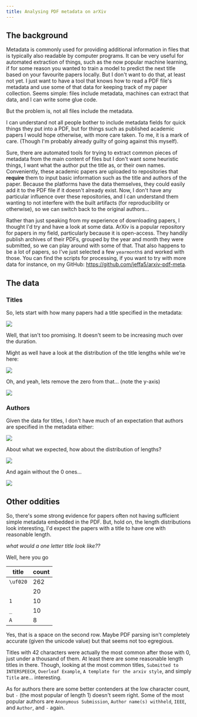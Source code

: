 ```yaml
---
title: Analysing PDF metadata on arXiv
---
```


## The background

Metadata is commonly used for providing additional information in files that is typically also readable by computer programs.
It can be very useful for automated extraction of things, such as the now popular machine learning, if for some reason you wanted to train a model to predict the next title based on your favourite papers locally.
But I don't want to do that, at least not yet.
I just want to have a tool that knows how to read a PDF file's metadata and use some of that data for keeping track of my paper collection.
Seems simple: files include metadata, machines can extract that data, and I can write some glue code.

But the problem is, not all files include the metadata.

I can understand not all people bother to include metadata fields for quick things they put into a PDF, but for things such as published academic papers I would hope otherwise, with more care taken.
To me, it is a mark of care.
(Though I'm probably already guilty of going against this myself).

Sure, there are automated tools for trying to extract common pieces of metadata from the main content of files but I don't want some heuristic things, I want what the author put the title as, or their own names.
Conveniently, these academic papers are uploaded to repositories that **require** them to input basic information such as the title and authors of the paper.
Because the platforms have the data themselves, they could easily add it to the PDF file if it doesn't already exist.
Now, I don't have any particular influence over these repositories, and I can understand them wanting to not interfere with the built artifacts (for reproducibility or otherwise), so we can switch back to the original authors...

Rather than just speaking from my experience of downloading papers, I thought I'd try and have a look at some data.
ArXiv is a popular repository for papers in my field, particularly because it is open-access.
They handily publish archives of their PDFs, grouped by the year and month they were submitted, so we can play around with some of that.
That also happens to be a lot of papers, so I've just selected a few `yearmonth`s and worked with those.
You can find the scripts for processing, if you want to try with more data for instance, on my GitHub: https://github.com/jeffa5/arxiv-pdf-meta.

## The data

### Titles

So, lets start with how many papers had a title specified in the metadata:

![](./has_title.svg)

Well, that isn't too promising.
It doesn't seem to be increasing much over the duration.

Might as well have a look at the distribution of the title lengths while we're here:

![](./title_length.svg)

Oh, and yeah, lets remove the zero from that... (note the y-axis)

![](./title_length_no_zero.svg)

### Authors

Given the data for titles, I don't have much of an expectation that authors are specified in the metadata either:

![](./has_author.svg)

About what we expected, how about the distribution of lengths?

![](./author_length.svg)

And again without the 0 ones...

![](./author_length_no_zero.svg)

## Other oddities

So, there's some strong evidence for papers often not having sufficient simple metadata embedded in the PDF.
But, hold on, the length distributions look interesting, I'd expect the papers with a title to have one with reasonable length.

_what would a one letter title look like??_

Well, here you go

|title|count|
|-|-|
|`\uf020`|262|
|` `|20|
|`1`|10|
|`_`|10|
|`A`|8|

Yes, that is a space on the second row.
Maybe PDF parsing isn't completely accurate (given the unicode value) but that seems not too egregious.

Titles with 42 characters were actually the most common after those with 0, just under a thousand of them.
At least there are some reasonable length titles in there.
Though, looking at the most common titles, `Submitted to INTERSPEECH`, `Overleaf Example`, `A template for the arxiv style`, and simply `Title` are... interesting.

As for authors there are some better contenders at the low character count, but `-` (the most popular of length 1) doesn't seem right.
Some of the most popular authors are `Anonymous Submission`, `Author name(s) withheld`, `IEEE`, and `Author`, and `-` again.
